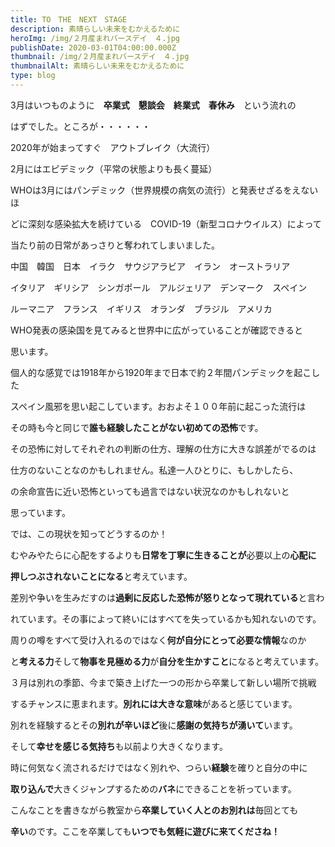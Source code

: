 ```yaml
---
title: TO　THE　NEXT　STAGE　
description: 素晴らしい未来をむかえるために
heroImg: /img/２月産まれバースデイ　４.jpg
publishDate: 2020-03-01T04:00:00.000Z
thumbnail: /img/２月産まれバースデイ　４.jpg
thumbnailAlt: 素晴らしい未来をむかえるために
type: blog
---
```

3月はいつものように　**卒業式**　**懇談会**　**終業式**　**春休み**　という流れの

はずでした。ところが・・・・・・

2020年が始まってすぐ　アウトブレイク（大流行）　

2月にはエピデミック（平常の状態よりも長く蔓延）　

WHOは3月にはパンデミック（世界規模の病気の流行）と発表せざるをえないほ

どに深刻な感染拡大を続けている　COVID-19（新型コロナウイルス）によって

当たり前の日常があっさりと奪われてしまいました。

中国　韓国　日本　イラク　サウジアラビア　イラン　オーストラリア　

イタリア　ギリシア　シンガポール　アルジェリア　デンマーク　スペイン　

ルーマニア　フランス　イギリス　オランダ　ブラジル　アメリカ　

WHO発表の感染国を見てみると世界中に広がっていることが確認できると

思います。

個人的な感覚では1918年から1920年まで日本で約２年間パンデミックを起こした

スペイン風邪を思い起こしています。おおよそ１００年前に起こった流行は

その時も今と同じで**誰も経験したことがない初めての恐怖**です。

その恐怖に対してそれぞれの判断の仕方、理解の仕方に大きな誤差がでるのは

仕方のないことなのかもしれません。私達一人ひとりに、もしかしたら、

の余命宣告に近い恐怖といっても過言ではない状況なのかもしれないと

思っています。

では、この現状を知ってどうするのか！

むやみやたらに心配をするよりも**日常を丁寧に生きることが**必要以上の**心配に**

**押しつぶされないことになる**と考えています。

差別や争いを生みだすのは**過剰に反応した恐怖が怒りとなって現れている**と言わ

れています。その事によって終いにはすべてを失っているかも知れないのです。

周りの噂をすべて受け入れるのではなく**何が自分にとって必要な情報**なのか

と**考える力**そして**物事を見極める力**が**自分を生かすこと**になると考えています。

３月は別れの季節、今まで築き上げた一つの形から卒業して新しい場所で挑戦

するチャンスに恵まれます。**別れには大きな意味**があると感じています。

別れを経験するとその**別れが辛いほど**後に**感謝の気持ちが湧いて**います。

そして**幸せを感じる気持ち**も以前より大きくなります。

時に何気なく流されるだけではなく別れや、つらい**経験**を確りと自分の中に

**取り込んで**大きくジャンプするための**バネ**にできることを祈っています。

こんなことを書きながら教室から**卒業していく人とのお別れは**毎回とても

**辛い**のです。ここを卒業しても**いつでも気軽に遊びに来てくださね！**
